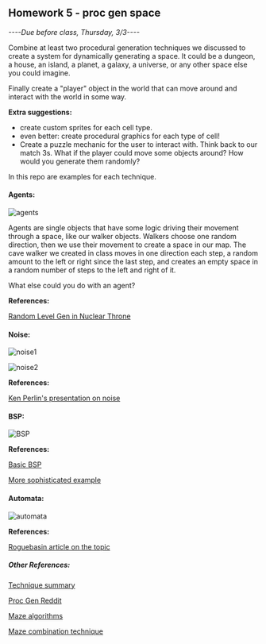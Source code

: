 ## Homework 5 - proc gen space

*----Due before class, Thursday, 3/3----*

Combine at least two procedural generation techniques we discussed to create a system for dynamically generating a space. It could be a dungeon, a house, an island, a planet, a galaxy, a universe, or any other space else you could imagine.

Finally create a "player" object in the world that can move around and interact with the world in some way.

**Extra suggestions:**

* create custom sprites for each cell type.
* even better: create procedural graphics for each type of cell!
* Create a puzzle mechanic for the user to interact with. Think back to our match 3s. What if the player could move some objects around? How would you generate them randomly?

In this repo are examples for each technique.

#### Agents:

![agents](https://raw.githubusercontent.com/whoisbma/Game-Aesthetics-SP16/master/class-05-procGen/images/cave.png)

Agents are single objects that have some logic driving their movement through a space, like our walker objects. Walkers choose one random direction, then we use their movement to create a space in our map. The cave walker we created in class moves in one direction each step, a random amount to the left or right since the last step, and creates an empty space in a random number of steps to the left and right of it.

What else could you do with an agent?

**References:**

[Random Level Gen in Nuclear Throne](http://www.vlambeer.com/2013/04/02/random-level-generation-in-wasteland-kings/)


#### Noise:

![noise1](https://raw.githubusercontent.com/whoisbma/Game-Aesthetics-SP16/master/class-05-procGen/images/map1.png)

![noise2](https://raw.githubusercontent.com/whoisbma/Game-Aesthetics-SP16/master/class-05-procGen/images/map2.png)

**References:**

[Ken Perlin's presentation on noise](http://www.noisemachine.com/talk1/)

#### BSP:

![BSP](https://raw.githubusercontent.com/whoisbma/Game-Aesthetics-SP16/master/class-05-procGen/images/BSP.png)

**References:**

[Basic BSP](http://www.roguebasin.com/index.php?title=Basic_BSP_Dungeon_generation)

[More sophisticated example](http://gamedevelopment.tutsplus.com/tutorials/how-to-use-bsp-trees-to-generate-game-maps--gamedev-12268)

#### Automata:

![automata](https://raw.githubusercontent.com/whoisbma/Game-Aesthetics-SP16/master/class-05-procGen/images/automata-treasure.png)

**References:**

[Roguebasin article on the topic](http://www.roguebasin.com/index.php?title=Cellular_Automata_Method_for_Generating_Random_Cave-Like_Levels)

##### Other References:

[Technique summary](http://www.futuredatalab.com/proceduraldungeon/)

[Proc Gen Reddit](https://www.reddit.com/r/proceduralgeneration/)

[Maze algorithms](http://www.astrolog.org/labyrnth/algrithm.htm)

[Maze combination technique](http://journal.stuffwithstuff.com/2014/12/21/rooms-and-mazes/)
